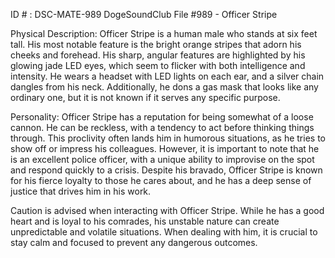 ID # : DSC-MATE-989
DogeSoundClub File #989 - Officer Stripe

Physical Description:
Officer Stripe is a human male who stands at six feet tall. His most notable feature is the bright orange stripes that adorn his cheeks and forehead. His sharp, angular features are highlighted by his glowing jade LED eyes, which seem to flicker with both intelligence and intensity. He wears a headset with LED lights on each ear, and a silver chain dangles from his neck. Additionally, he dons a gas mask that looks like any ordinary one, but it is not known if it serves any specific purpose.

Personality:
Officer Stripe has a reputation for being somewhat of a loose cannon. He can be reckless, with a tendency to act before thinking things through. This proclivity often lands him in humorous situations, as he tries to show off or impress his colleagues. However, it is important to note that he is an excellent police officer, with a unique ability to improvise on the spot and respond quickly to a crisis. Despite his bravado, Officer Stripe is known for his fierce loyalty to those he cares about, and he has a deep sense of justice that drives him in his work. 

Caution is advised when interacting with Officer Stripe. While he has a good heart and is loyal to his comrades, his unstable nature can create unpredictable and volatile situations. When dealing with him, it is crucial to stay calm and focused to prevent any dangerous outcomes.